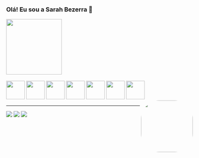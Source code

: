 ### Olá! Eu sou a Sarah Bezerra 👋

<div>
  <p>
    
  </p>
  <img height="150em" src="https://github-readme-stats.vercel.app/api/top-langs/?username=SarahBezerra&layout=compact&langs_count=7&theme=dracula"/>
</div>

<div style="display: inline_block"><br>
  <img src="https://img.icons8.com/dusk/64/000000/javascript.png" width="50px"/>
  <img src="https://img.icons8.com/dusk/64/000000/html-5.png" width="50px"/>
  <img src="https://img.icons8.com/dusk/64/000000/css3.png" width="50px"/>
  <img src="https://img.icons8.com/bubbles/50/000000/react.png" width="50px"/>  
  <img src="https://img.icons8.com/fluency/48/000000/node-js.png" width="50px"/>
  <img src="https://img.icons8.com/dusk/64/000000/visual-studio-code-2019.png" width="50px"/>
  <img src="https://img.icons8.com/dusk/64/000000/linux.png" width="50px"/>
  
  
  <img align="right" alt="" height="140" style="border-radius:50px;" src="https://steamuserimages-a.akamaihd.net/ugc/1631947648964785474/81CBA15178466DD47195A239232202E78987B714/?imw=637&imh=358&ima=fit&impolicy=Letterbox&imcolor=%23000000&letterbox=true">
</div>

 <hr/> 

<div> 
  <a href="https://www.instagram.com/sarah_bzrra/" target="_blank"><img src="https://img.shields.io/badge/-Instagram-%23E4405F?style=for-the-badge&logo=instagram&logoColor=white"></a>
  <a href = "mailto:sarahbezerra@gmail.com"><img src="https://img.shields.io/badge/-Gmail-%23333?style=for-the-badge&logo=gmail&logoColor=white" target="_blank"></a>
  <a href="https://www.linkedin.com/in/sarah-bezerra-0a8124213/" target="_blank"><img src="https://img.shields.io/badge/-LinkedIn-%230077B5?style=for-the-badge&logo=linkedin&logoColor=white" target="_blank"></a>  
</div>
  
  
